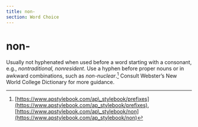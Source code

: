 ```yaml
---
title: non-
section: Word Choice
---
```

# non-

Usually not hyphenated when used before a word starting with a consonant, e.g., _nontraditional, nonresident_. Use a hyphen before proper nouns or in awkward combinations, such as _non-nuclear_.[^59] Consult Webster’s New World College Dictionary for more guidance.

[^59]: [https://www.apstylebook.com/ap\_stylebook/prefixes](https://www.apstylebook.com/ap_stylebook/prefixes), [https://www.apstylebook.com/ap\_stylebook/non](https://www.apstylebook.com/ap_stylebook/non)